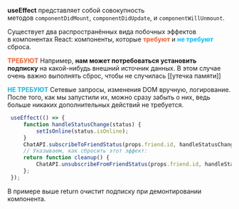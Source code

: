 **useEffect** представляет собой совокупность методов `componentDidMount`, `componentDidUpdate`, и `componentWillUnmount`.

Существует два распространённых вида побочных эффектов в компонентах React: компоненты, которые <span style="font-weight: bold; color: #FE5C2B;">требуют</span> и <span style="font-weight: bold; color: deepskyblue;">не требуют</span> сброса.

<span style="font-weight: bold; color: #FE5C2B;">ТРЕБУЮТ</span> Например, **нам может потребоваться установить подписку** на какой-нибудь внешний источник данных. В этом случае очень важно выполнять сброс, чтобы не случилась [[утечка памяти]]

<span style="font-weight: bold; color: deepskyblue;">НЕ ТРЕБУЮТ</span> Сетевые запросы, изменения DOM вручную, логирование. После того, как мы запустили их, можно сразу забыть о них, ведь больше никаких дополнительных действий не требуется.

```js
 useEffect(() => {    
	 function handleStatusChange(status) {      
		 setIsOnline(status.isOnline);    
	 }    
	 ChatAPI.subscribeToFriendStatus(props.friend.id, handleStatusChange);    
	 // Указываем, как сбросить этот эффект:    
	 return function cleanup() {      
		 ChatAPI.unsubscribeFromFriendStatus(props.friend.id, handleStatusChange);    
	 };  
 });
```

В примере выше return очистит подписку при демонтировании компонента.